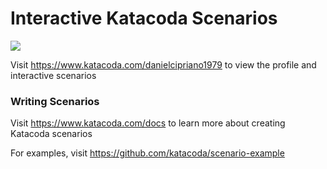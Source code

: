 # Interactive Katacoda Scenarios

[![](http://shields.katacoda.com/katacoda/danielcipriano1979/count.svg)](https://www.katacoda.com/danielcipriano1979 "Get your profile on Katacoda.com")

Visit https://www.katacoda.com/danielcipriano1979 to view the profile and interactive scenarios

### Writing Scenarios
Visit https://www.katacoda.com/docs to learn more about creating Katacoda scenarios

For examples, visit https://github.com/katacoda/scenario-example

